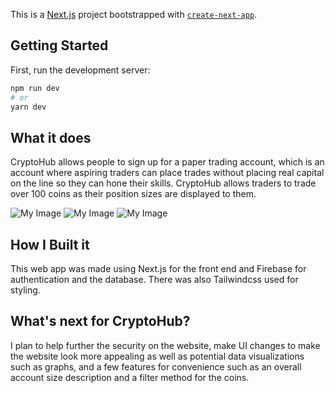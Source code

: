This is a [Next.js](https://nextjs.org/) project bootstrapped with [`create-next-app`](https://github.com/vercel/next.js/tree/canary/packages/create-next-app).

## Getting Started

First, run the development server:

```bash
npm run dev
# or
yarn dev
```

## What it does

CryptoHub allows people to sign up for a paper trading account, which is an account where aspiring traders can place trades without placing real capital on the line so they can hone their skills. CryptoHub allows traders to trade over 100 coins as their position sizes are displayed to them.

![My Image](/cryptohub/public/MainPage.png)
![My Image](/cryptohub/public/SignUpScreen.png)
![My Image](/cryptohub/public/Trades.png)

## How I Built it
This web app was made using Next.js for the front end and Firebase for authentication and the database. There was also Tailwindcss used for styling.

## What's next for CryptoHub?
I plan to help further the security on the website, make UI changes to make the website look more appealing as well as potential data visualizations such as graphs, and a few features for convenience such as an overall account size description and a filter method for the coins.
